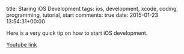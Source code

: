 title: Staring iOS Development
tags: ios, development, xcode, coding, programming, tutorial, start
comments: true
date: 2015-01-23 13:54:31+00:00

Here is a very quick tip on how to start iOS development.

[Youtube link](https://www.youtube.com/watch?v=JGgYpr918lo)

